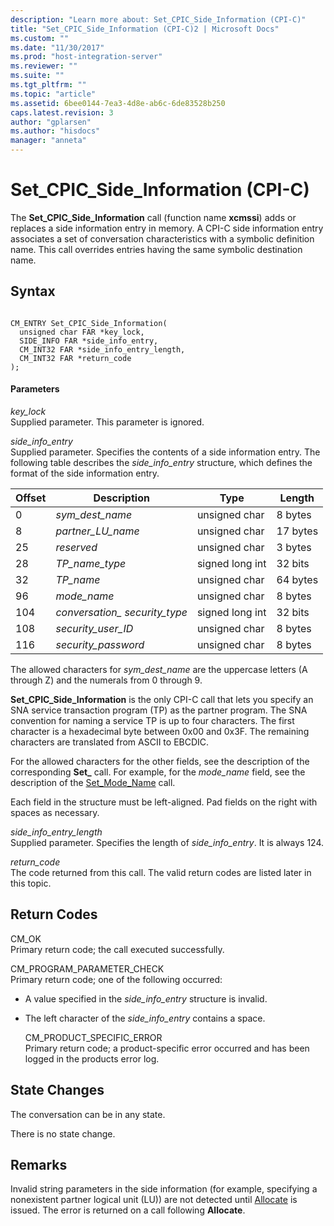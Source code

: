 ```yaml
---
description: "Learn more about: Set_CPIC_Side_Information (CPI-C)"
title: "Set_CPIC_Side_Information (CPI-C)2 | Microsoft Docs"
ms.custom: ""
ms.date: "11/30/2017"
ms.prod: "host-integration-server"
ms.reviewer: ""
ms.suite: ""
ms.tgt_pltfrm: ""
ms.topic: "article"
ms.assetid: 6bee0144-7ea3-4d8e-ab6c-6de83528b250
caps.latest.revision: 3
author: "gplarsen"
ms.author: "hisdocs"
manager: "anneta"
---
```

# Set_CPIC_Side_Information (CPI-C)
The **Set_CPIC_Side_Information** call (function name **xcmssi**) adds or replaces a side information entry in memory. A CPI-C side information entry associates a set of conversation characteristics with a symbolic definition name. This call overrides entries having the same symbolic destination name.  
  
## Syntax  
  
```  
  
CM_ENTRY Set_CPIC_Side_Information(   
  unsigned char FAR *key_lock,             
  SIDE_INFO FAR *side_info_entry,          
  CM_INT32 FAR *side_info_entry_length,    
  CM_INT32 FAR *return_code                
);  
```  
  
#### Parameters  
 *key_lock*  
 Supplied parameter. This parameter is ignored.  
  
 *side_info_entry*  
 Supplied parameter. Specifies the contents of a side information entry. The following table describes the *side_info_entry* structure, which defines the format of the side information entry.  
  
|Offset|Description|Type|Length|  
|------------|-----------------|----------|------------|  
|0|*sym_dest_name*|unsigned char|8 bytes|  
|8|*partner_LU_name*|unsigned char|17 bytes|  
|25|*reserved*|unsigned char|3 bytes|  
|28|*TP_name_type*|signed long int|32 bits|  
|32|*TP_name*|unsigned char|64 bytes|  
|96|*mode_name*|unsigned char|8 bytes|  
|104|*conversation_ security_type*|signed long int|32 bits|  
|108|*security_user_ID*|unsigned char|8 bytes|  
|116|*security_password*|unsigned char|8 bytes|  
  
 The allowed characters for *sym_dest_name* are the uppercase letters (A through Z) and the numerals from 0 through 9.  
  
 **Set_CPIC_Side_Information** is the only CPI-C call that lets you specify an SNA service transaction program (TP) as the partner program. The SNA convention for naming a service TP is up to four characters. The first character is a hexadecimal byte between 0x00 and 0x3F. The remaining characters are translated from ASCII to EBCDIC.  
  
 For the allowed characters for the other fields, see the description of the corresponding **Set_** call. For example, for the *mode_name* field, see the description of the [Set_Mode_Name](../core/set-mode-name-cpi-c-2.md) call.  
  
 Each field in the structure must be left-aligned. Pad fields on the right with spaces as necessary.  
  
 *side_info_entry_length*  
 Supplied parameter. Specifies the length of *side_info_entry*. It is always 124.  
  
 *return_code*  
 The code returned from this call. The valid return codes are listed later in this topic.  
  
## Return Codes  
 CM_OK  
 Primary return code; the call executed successfully.  
  
 CM_PROGRAM_PARAMETER_CHECK  
 Primary return code; one of the following occurred:  
  
- A value specified in the *side_info_entry* structure is invalid.  
  
- The left character of the *side_info_entry* contains a space.  
  
  CM_PRODUCT_SPECIFIC_ERROR  
  Primary return code; a product-specific error occurred and has been logged in the products error log.  
  
## State Changes  
 The conversation can be in any state.  
  
 There is no state change.  
  
## Remarks  
 Invalid string parameters in the side information (for example, specifying a nonexistent partner logical unit (LU)) are not detected until [Allocate](../core/allocate-cpi-c-2.md) is issued. The error is returned on a call following **Allocate**.
